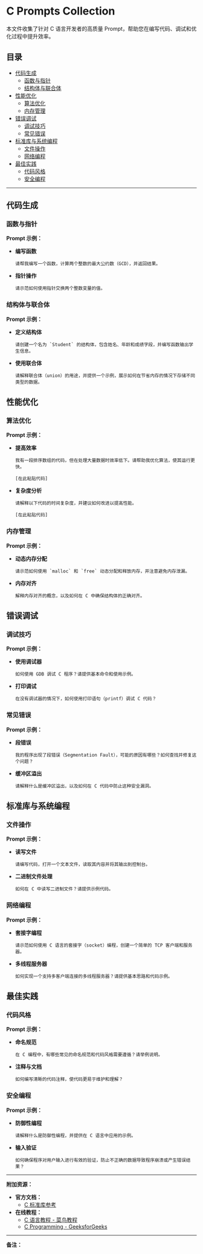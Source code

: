 # C Prompts Collection

本文件收集了针对 C 语言开发者的高质量 Prompt，帮助您在编写代码、调试和优化过程中提升效率。

## 目录

- [代码生成](#代码生成)
  - [函数与指针](#函数与指针)
  - [结构体与联合体](#结构体与联合体)
- [性能优化](#性能优化)
  - [算法优化](#算法优化)
  - [内存管理](#内存管理)
- [错误调试](#错误调试)
  - [调试技巧](#调试技巧)
  - [常见错误](#常见错误)
- [标准库与系统编程](#标准库与系统编程)
  - [文件操作](#文件操作)
  - [网络编程](#网络编程)
- [最佳实践](#最佳实践)
  - [代码风格](#代码风格)
  - [安全编程](#安全编程)

---

## 代码生成

### 函数与指针

**Prompt 示例：**

- **编写函数**

  ```
  请帮我编写一个函数，计算两个整数的最大公约数（GCD），并返回结果。
  ```

- **指针操作**

  ```
  请示范如何使用指针交换两个整数变量的值。
  ```

### 结构体与联合体

**Prompt 示例：**

- **定义结构体**

  ```
  请创建一个名为 `Student` 的结构体，包含姓名、年龄和成绩字段，并编写函数输出学生信息。
  ```

- **使用联合体**

  ```
  请解释联合体（union）的用途，并提供一个示例，展示如何在节省内存的情况下存储不同类型的数据。
  ```

## 性能优化

### 算法优化

**Prompt 示例：**

- **提高效率**

  ```
  我有一段排序数组的代码，但在处理大量数据时效率低下。请帮助我优化算法，使其运行更快。

  [在此粘贴代码]
  ```

- **复杂度分析**

  ```
  请解释以下代码的时间复杂度，并建议如何改进以提高性能。

  [在此粘贴代码]
  ```

### 内存管理

**Prompt 示例：**

- **动态内存分配**

  ```
  请示范如何使用 `malloc` 和 `free` 动态分配和释放内存，并注意避免内存泄漏。
  ```

- **内存对齐**

  ```
  解释内存对齐的概念，以及如何在 C 中确保结构体的正确对齐。
  ```

## 错误调试

### 调试技巧

**Prompt 示例：**

- **使用调试器**

  ```
  如何使用 GDB 调试 C 程序？请提供基本命令和使用示例。
  ```

- **打印调试**

  ```
  在没有调试器的情况下，如何使用打印语句（printf）调试 C 代码？
  ```

### 常见错误

**Prompt 示例：**

- **段错误**

  ```
  我的程序出现了段错误（Segmentation Fault），可能的原因有哪些？如何查找并修复这个问题？
  ```

- **缓冲区溢出**

  ```
  请解释什么是缓冲区溢出，以及如何在 C 代码中防止这种安全漏洞。
  ```

## 标准库与系统编程

### 文件操作

**Prompt 示例：**

- **读写文件**

  ```
  请编写代码，打开一个文本文件，读取其内容并将其输出到控制台。
  ```

- **二进制文件处理**

  ```
  如何在 C 中读写二进制文件？请提供示例代码。
  ```

### 网络编程

**Prompt 示例：**

- **套接字编程**

  ```
  请示范如何使用 C 语言的套接字（socket）编程，创建一个简单的 TCP 客户端和服务器。
  ```

- **多线程服务器**

  ```
  如何实现一个支持多客户端连接的多线程服务器？请提供基本思路和代码示例。
  ```

## 最佳实践

### 代码风格

**Prompt 示例：**

- **命名规范**

  ```
  在 C 编程中，有哪些常见的命名规范和代码风格需要遵循？请举例说明。
  ```

- **注释与文档**

  ```
  如何编写清晰的代码注释，使代码更易于维护和理解？
  ```

### 安全编程

**Prompt 示例：**

- **防御性编程**

  ```
  请解释什么是防御性编程，并提供在 C 语言中应用的示例。
  ```

- **输入验证**

  ```
  如何确保程序对用户输入进行有效的验证，防止不正确的数据导致程序崩溃或产生错误结果？
  ```

---

**附加资源：**

- **官方文档：**
  - [C 标准库参考](https://www.cplusplus.com/reference/clibrary/)
- **在线教程：**
  - [C 语言教程 - 菜鸟教程](https://www.runoob.com/cprogramming/c-tutorial.html)
  - [C Programming - GeeksforGeeks](https://www.geeksforgeeks.org/c-programming-language/)

---

**备注：**

